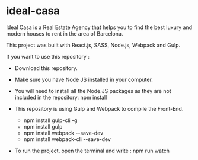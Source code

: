 # ideal-casa
Ideal Casa is a Real Estate Agency that helps you to find the best luxury and modern houses to rent in the area of Barcelona.  

This project was built with React.js, SASS, Node.js, Webpack and Gulp.


If you want to use this repository : 

- Download this repository. 

- Make sure you have Node JS installed in your computer. 

- You will need to install all the Node.JS packages as they are not included in the repository: 
    npm install
    
- This repository is using Gulp and Webpack to compile the Front-End.
    - npm install gulp-cli -g 
    - npm install gulp 
    - npm install webpack --save-dev
    - npm install webpack-cli --save-dev
    
 - To run the project, open the terminal and write : npm run watch 
